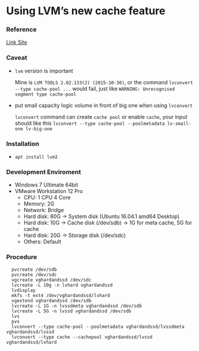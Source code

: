 # Using LVM’s new cache feature

### Reference
[Link Site](https://rwmj.wordpress.com/2014/05/22/using-lvms-new-cache-feature/)


### Caveat
+ `lvm` version is important

  Mine is `LVM TOOLS 2.02.133(2) (2015-10-30)`, or the command `lvconvert --type cache-pool ...` would fail, just like `WARNING: Unrecognised segment type cache-pool`


+ put small capacity logic volume in front of big one when using `lvconvert`

  `lvconvert` command can create `cache pool` or enable `cache`, your input should like this `lvconvert --type cache-pool --poolmetadata lv-small-one lv-big-one`


### Installation
+ `apt install lvm2`

### Development Enviroment
+ Windows 7 Ultimate 64bit
+ VMware Workstation 12 Pro
  - CPU: 1 CPU 4 Core
  - Memory: 2G
  - Network: Bridge
  - Hard disk: 80G -> System disk (Ubuntu 16.04.1 amd64 Desktop)
  - Hard disk: 10G -> Cache disk (/dev/sdb) -> 1G for meta cache, 5G for cache
  - Hard disk: 20G -> Storage disk (/dev/sdc)
  - Others: Default
  
### Procedure
```
  pvcreate /dev/sdb
  pvcreate /dev/sdc
  vgcreate vghardandssd /dev/sdc
  lvcreate -L 10g -n lvhard vghardandssd
  lvdisplay 
  mkfs -t ext4 /dev/vghardandssd/lvhard
  vgextend vghardandssd /dev/sdb
  lvcreate -L 1G -n lvssdmeta vghardandssd /dev/sdb
  lvcreate -L 5G -n lvssd vghardandssd /dev/sdb
  lvs
  pvs
  lvconvert --type cache-pool --poolmetadata vghardandssd/lvssdmeta vghardandssd/lvssd
  lvconvert --type cache --cachepool vghardandssd/lvssd vghardandssd/lvhard
```
